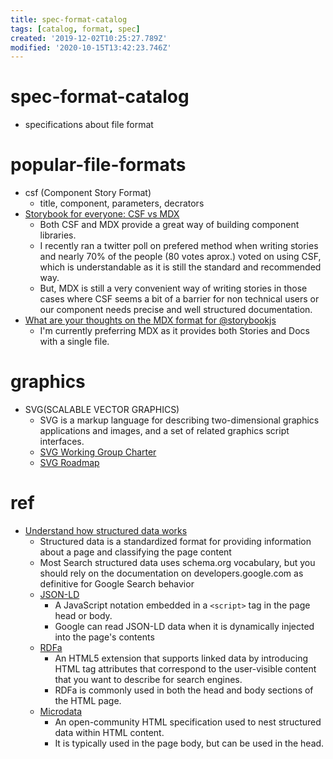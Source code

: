 ```yaml
---
title: spec-format-catalog
tags: [catalog, format, spec]
created: '2019-12-02T10:25:27.789Z'
modified: '2020-10-15T13:42:23.746Z'
---
```


# spec-format-catalog

- specifications about file format  

# popular-file-formats

- csf (Component Story Format)
  - title, component, parameters, decrators
- [Storybook for everyone: CSF vs MDX](https://dev.to/lauracarballo/storybook-for-everyone-csf-vs-mdx-88b)
  - Both CSF and MDX provide a great way of building component libraries. 
  - I recently ran a twitter poll on prefered method when writing stories and nearly 70% of the people (80 votes aprox.) voted on using CSF, which is understandable as it is still the standard and recommended way. 
  - But, MDX is still a very convenient way of writing stories in those cases where CSF seems a bit of a barrier for non technical users or our component needs precise and well structured documentation.
- [What are your thoughts on the MDX format for @storybookjs](https://twitter.com/lcarb14/status/1379913918445801473)
  - I'm currently preferring MDX as it provides both Stories and Docs with a single file.

# graphics

- SVG(SCALABLE VECTOR GRAPHICS)
  - SVG is a markup language for describing two-dimensional graphics applications and images, and a set of related graphics script interfaces. 
  - [SVG Working Group Charter](https://www.w3.org/Graphics/SVG/2014/new-charter)
  - [SVG Roadmap](https://www.w3.org/Graphics/SVG/WG/wiki/Roadmap)

# ref

- [Understand how structured data works](https://developers.google.com/search/docs/guides/intro-structured-data)
  - Structured data is a standardized format for providing information about a page and classifying the page content
  - Most Search structured data uses schema.org vocabulary, but you should rely on the documentation on developers.google.com as definitive for Google Search behavior
  - [JSON-LD](http://json-ld.org/)
    - A JavaScript notation embedded in a `<script>` tag in the page head or body. 
    - Google can read JSON-LD data when it is dynamically injected into the page's contents
  - [RDFa](https://rdfa.info/)
    - An HTML5 extension that supports linked data by introducing HTML tag attributes that correspond to the user-visible content that you want to describe for search engines. 
    - RDFa is commonly used in both the head and body sections of the HTML page.
  - [Microdata](https://www.w3.org/TR/microdata/)
    - An open-community HTML specification used to nest structured data within HTML content. 
    - It is typically used in the page body, but can be used in the head.
